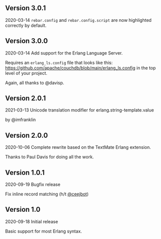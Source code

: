 ## Version 3.0.1

2020-03-14 `rebar.config` and `rebar.config.script` are now highlighted correctly by default.

## Version 3.0.0

2020-03-14 Add support for the Erlang Language Server.

Requires an `erlang_ls.config` file that looks like this: https://github.com/apache/couchdb/blob/main/erlang_ls.config in the top level of your project.

Again, all thanks to @davisp.

## Version 2.0.1

2021-03-13 Unicode translation modifier for erlang.string-template.value

by @imfranklin

## Version 2.0.0

2020-10-06 Complete rewrite based on the TextMate Erlang extension.

Thanks to Paul Davis for doing all the work.

## Version 1.0.1

2020-09-19 Bugfix release

Fix inline record matching (h/t [@ceejbot](https://twitter.com/ceejbot/status/1307208476850941952))


## Version 1.0

2020-09-18 Initial release

Basic support for most Erlang syntax.
